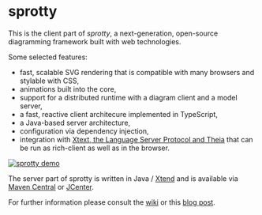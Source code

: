 # sprotty

This is the client part of _sprotty_, a next-generation, open-source diagramming framework built with web technologies. 

Some selected features:

* fast, scalable SVG rendering that is compatible with many browsers and stylable with CSS,
* animations built into the core,
* support for a distributed runtime with a diagram client and a model server,
* a fast, reactive client architecure implemented in TypeScript,
* a Java-based server architecture,
* configuration via dependency injection,
* integration with [Xtext, the Language Server Protocol and Theia](https://github.com/TypeFox/theia-sprotty-example) that can be run as rich-client as well as in the browser.

[![sprotty demo](https://github.com/TypeFox/sprotty/raw/master/sprotty_demo_screenshot.png)](http://www.youtube.com/watch?v=IydM4l7WFKk "sprotty demo")

The server part of sprotty is written in Java / [Xtend](http://xtend-lang.org) and is available via [Maven Central](http://repo.maven.apache.org/maven2/io/typefox/sprotty/) or [JCenter](http://jcenter.bintray.com/io/typefox/sprotty/).

For further information please consult the [wiki](https://github.com/TypeFox/sprotty/wiki) or this [blog post](http://typefox.io/sprotty-a-web-based-diagramming-framework).
